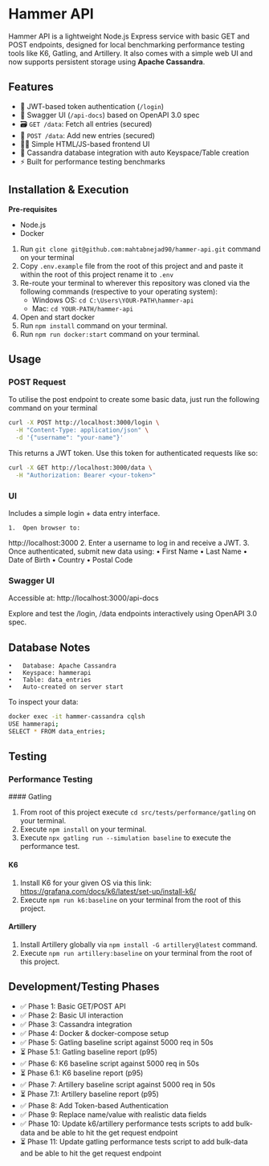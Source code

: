 # Hammer API

Hammer API is a lightweight Node.js Express service with basic GET and POST endpoints, designed for local benchmarking performance testing tools like K6, Gatling, and Artillery. It also comes with a simple web UI and now supports persistent storage using **Apache Cassandra**.

## Features

- 🔐 JWT-based token authentication (`/login`)
- 📘 Swagger UI (`/api-docs`) based on OpenAPI 3.0 spec
- 🗃️ `GET /data`: Fetch all entries (secured)
- 📝 `POST /data`: Add new entries (secured)
- 👩‍💻 Simple HTML/JS-based frontend UI
- 🧱 Cassandra database integration with auto Keyspace/Table creation
- ⚡ Built for performance testing benchmarks

## Installation & Execution

**Pre-requisites**

- Node.js
- Docker

1. Run `git clone git@github.com:mahtabnejad90/hammer-api.git` command on your terminal
2. Copy `.env.example` file from the root of this project and and paste it within the root of this project rename it to `.env`
3. Re-route your terminal to wherever this repository was cloned via the following commands (respective to your operating system):
     - Windows OS: `cd C:\Users\YOUR-PATH\hammer-api`
     - Mac: `cd YOUR-PATH/hammer-api`
4. Open and start docker
5. Run `npm install` command on your terminal.
6. Run `npm run docker:start` command on your terminal.

## Usage

### POST Request

To utilise the post endpoint to create some basic data, just run the following command on your terminal

```bash
curl -X POST http://localhost:3000/login \
  -H "Content-Type: application/json" \
  -d '{"username": "your-name"}'
  ```

This returns a JWT token. Use this token for authenticated requests like so:

```bash
curl -X GET http://localhost:3000/data \
  -H "Authorization: Bearer <your-token>"
  ```
### UI

Includes a simple login + data entry interface.

	1.	Open browser to:
http://localhost:3000
	2.	Enter a username to log in and receive a JWT.
	3.	Once authenticated, submit new data using:
	•	First Name
	•	Last Name
	•	Date of Birth
	•	Country
	•	Postal Code

### Swagger UI

Accessible at:
http://localhost:3000/api-docs

Explore and test the /login, /data endpoints interactively using OpenAPI 3.0 spec.

## Database Notes

	•	Database: Apache Cassandra
	•	Keyspace: hammerapi
	•	Table: data_entries
	•	Auto-created on server start

To inspect your data:

```bash
docker exec -it hammer-cassandra cqlsh
USE hammerapi;
SELECT * FROM data_entries;
```

## Testing

### Performance Testing

#### Gatling

1. From root of this project execute `cd src/tests/performance/gatling` on your terminal.
2. Execute `npm install` on your terminal.
3. Execute `npx gatling run --simulation baseline` to execute the performance test.

#### K6

1. Install K6 for your given OS via this link: https://grafana.com/docs/k6/latest/set-up/install-k6/
2. Execute `npm run k6:baseline` on your terminal from the root of this project.

#### Artillery

1. Install Artillery globally via `npm install -G artillery@latest` command.
2. Execute `npm run artillery:baseline` on your terminal from the root of this project.

## Development/Testing Phases

- ✅ Phase 1: Basic GET/POST API
- ✅ Phase 2: Basic UI interaction
- ✅ Phase 3: Cassandra integration
- ✅ Phase 4: Docker & docker-compose setup
- ✅ Phase 5: Gatling baseline script against 5000 req in 50s
- ⏳ Phase 5.1: Gatling baseline report (p95)
- ✅ Phase 6: K6 baseline script against 5000 req in 50s
- ⏳ Phase 6.1: K6 baseline report (p95)
- ✅ Phase 7: Artillery baseline script against 5000 req in 50s
- ⏳ Phase 7.1: Artillery baseline report (p95)
- ✅ Phase 8: Add Token-based Authentication
- ✅ Phase 9: Replace name/value with realistic data fields
- ✅ Phase 10: Update k6/artillery performance tests scripts to add bulk-data and be able to hit the get request endpoint
- ⏳ Phase 11: Update gatling performance tests script to add bulk-data and be able to hit the get request endpoint